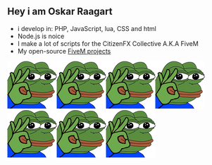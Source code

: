## Hey i am Oskar Raagart
 - i develop in: PHP, JavaScript, lua, CSS and html
 - Node.js is noice
 - I make a lot of scripts for the CitizenFX Collective A.K.A FiveM
 - My open-source [FiveM projects](https://github.com/Raag2005-FiveM)

![](778545971545374761.png)![](778545971545374761.png)![](778545971545374761.png)![](778545971545374761.png)![](778545971545374761.png)![](778545971545374761.png)![](778545971545374761.png)
